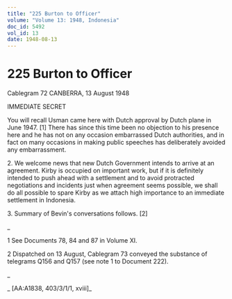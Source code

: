 ```yaml
---
title: "225 Burton to Officer"
volume: "Volume 13: 1948, Indonesia"
doc_id: 5492
vol_id: 13
date: 1948-08-13
---
```


# 225 Burton to Officer

Cablegram 72 CANBERRA, 13 August 1948

IMMEDIATE SECRET

You will recall Usman came here with Dutch approval by Dutch plane in June 1947. [1] There has since this time been no objection to his presence here and he has not on any occasion embarrassed Dutch authorities, and in fact on many occasions in making public speeches has deliberately avoided any embarrassment.

2\. We welcome news that new Dutch Government intends to arrive at an agreement. Kirby is occupied on important work, but if it is definitely intended to push ahead with a settlement and to avoid protracted negotiations and incidents just when agreement seems possible, we shall do all possible to spare Kirby as we attach high importance to an immediate settlement in Indonesia.

3\. Summary of Bevin's conversations follows. [2]

_

1 See Documents 78, 84 and 87 in Volume XI.

2 Dispatched on 13 August, Cablegram 73 conveyed the substance of telegrams Q156 and Q157 (see note 1 to Document 222).

_

_ [AA:A1838, 403/3/1/1, xviii]_
